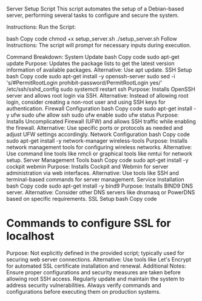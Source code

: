 Server Setup Script
This script automates the setup of a Debian-based server, performing several tasks to configure and secure the system.

Instructions:
Run the Script:

bash
Copy code
chmod +x setup_server.sh
./setup_server.sh
Follow Instructions:
The script will prompt for necessary inputs during execution.

Command Breakdown:
System Update
bash
Copy code
sudo apt-get update
Purpose: Updates the package lists to get the latest version information of available packages.
Alternative: Use apt update.
SSH Setup
bash
Copy code
sudo apt-get install -y openssh-server
sudo sed -i 's/#PermitRootLogin prohibit-password/PermitRootLogin yes/' /etc/ssh/sshd_config
sudo systemctl restart ssh
Purpose: Installs OpenSSH server and allows root login via SSH.
Alternative: Instead of allowing root login, consider creating a non-root user and using SSH keys for authentication.
Firewall Configuration
bash
Copy code
sudo apt-get install -y ufw
sudo ufw allow ssh
sudo ufw enable
sudo ufw status
Purpose: Installs Uncomplicated Firewall (UFW) and allows SSH traffic while enabling the firewall.
Alternative: Use specific ports or protocols as needed and adjust UFW settings accordingly.
Network Configuration
bash
Copy code
sudo apt-get install -y network-manager wireless-tools
Purpose: Installs network management tools for configuring wireless networks.
Alternative: Use command line tools like nmcli or graphical tools like nmtui for network setup.
Server Management Tools
bash
Copy code
sudo apt-get install -y cockpit webmin
Purpose: Installs Cockpit and Webmin for server administration via web interfaces.
Alternative: Use tools like SSH and terminal-based commands for server management.
Service Installation
bash
Copy code
sudo apt-get install -y bind9
Purpose: Installs BIND9 DNS server.
Alternative: Consider other DNS servers like dnsmasq or PowerDNS based on specific requirements.
SSL Setup
bash
Copy code
# Commands to configure SSL for localhost
Purpose: Not explicitly defined in the provided script; typically used for securing web server connections.
Alternative: Use tools like Let's Encrypt for automated SSL certificate installation and renewal.
Additional Notes:
Ensure proper configurations and security measures are taken before allowing root SSH access.
Regularly update and maintain the system to address security vulnerabilities.
Always verify commands and configurations before executing them on production systems.
